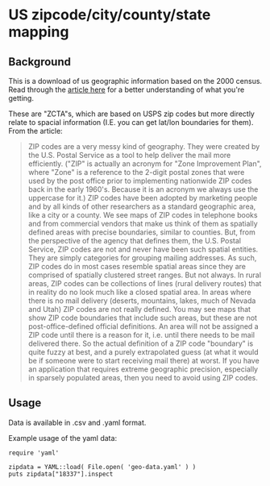 # US zipcode/city/county/state mapping

## Background

This is a download of us geographic information based on the 2000 census. Read through the [article here](http://mcdc.missouri.edu/webrepts/geography/ZIP.resources.html) for a better understanding of what you're getting. 

These are "ZCTA"s, which are based on USPS zip codes but more directly relate to spacial information (I.E. you can get lat/lon boundaries for them). From the article: 

> ZIP codes are a very messy kind of geography. They were created by the
> U.S. Postal Service as a tool to help deliver the mail more
> efficiently. ("ZIP" is actually an acronym for "Zone Improvement
> Plan", where "Zone" is  a reference to the 2-digit postal zones that
> were used by the post office prior to implementing nationwide ZIP
> codes back in the early 1960's. Because it is an acronym we always use
> the uppercase for it.) ZIP codes have been adopted by marketing people
> and by all kinds of other researchers as a standard geographic area,
> like a city or a county. We see maps of ZIP codes in telephone books
> and from commercial vendors that make us think of them as spatially
> defined areas with precise boundaries, similar to counties. But, from
> the perspective of the agency that defines them, the U.S. Postal
> Service,  ZIP codes are not and never have been such spatial
> entities. They are simply categories for grouping mailing
> addresses. As such, ZIP codes do in most cases resemble spatial areas
> since they are comprised of spatially clustered street ranges. But not
> always. In rural areas, ZIP codes can be collections of lines (rural
> delivery routes) that in reality do no look much like a closed spatial
> area. In areas where there is no mail delivery (deserts, mountains,
> lakes, much of Nevada and Utah) ZIP codes are not really defined. You
> may see maps that show ZIP code boundaries that include such areas,
> but these are not post-office-defined official definitions. An area
> will not be assigned a ZIP code until there is a reason for it,
> i.e. until there needs to be mail delivered there. So the actual
> definition of a ZIP code "boundary" is quite fuzzy at best, and a
> purely extrapolated guess (at what it would be if someone were to
> start receiving mail there) at worst. If you have an application that
> requires extreme geographic precision, especially in sparsely
> populated areas, then you need to avoid using ZIP codes. 

## Usage

Data is available in .csv and .yaml format.

Example usage of the yaml data:

    require 'yaml'

    zipdata = YAML::load( File.open( 'geo-data.yaml' ) )
    puts zipdata["18337"].inspect

